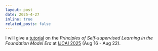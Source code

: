 ```yaml
---
layout: post
date: 2025-4-27
inline: true
related_posts: false
---
```


I will give a [tutorial](https://sites.google.com/view/ijcai25-ssl) on the *Principles of Self-supervised Learning in the Foundation Model Era* at [IJCAI 2025](https://2025.ijcai.org/) (Aug 16 - Aug 22).
